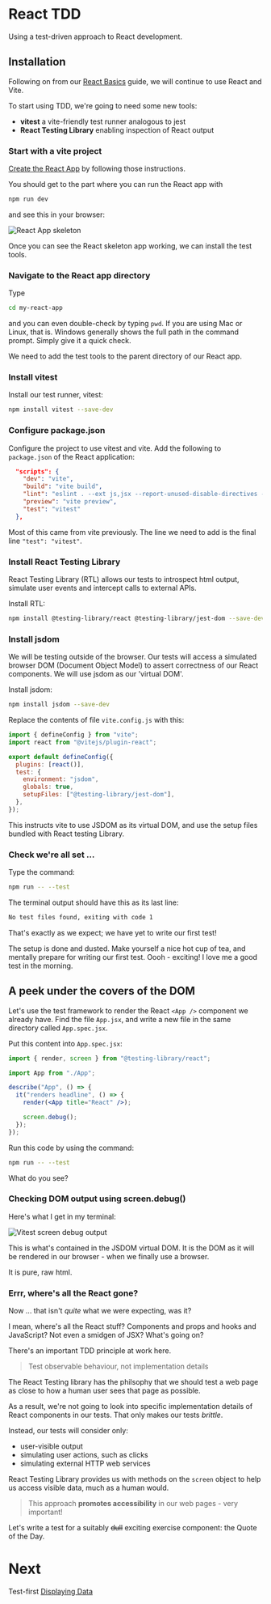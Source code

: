 # React TDD

Using a test-driven approach to React development.

## Installation

Following on from our [React Basics](https://github.com/bjssacademy/react-basics) guide, we will continue to use React and Vite.

To start using TDD, we're going to need some new tools:

- **vitest** a vite-friendly test runner analogous to jest
- **React Testing Library** enabling inspection of React output

### Start with a vite project

[Create the React App](https://github.com/bjssacademy/react-basics/blob/main/chapter1.md) by following those instructions.

You should get to the part where you can run the React app with

```bash
npm run dev
```

and see this in your browser:

![React App skeleton](images/react-skeleton-ui.png)

Once you can see the React skeleton app working, we can install the test tools.

### Navigate to the React app directory

Type

```bash
cd my-react-app
```

and you can even double-check by typing `pwd`. If you are using Mac or Linux, that is. Windows generally shows the full path in the command prompt. Simply give it a quick check.

We need to add the test tools to the parent directory of our React app.

### Install vitest

Install our test runner, vitest:

```bash
npm install vitest --save-dev
```

### Configure package.json

Configure the project to use vitest and vite. Add the following to `package.json` of the React application:

```json
  "scripts": {
    "dev": "vite",
    "build": "vite build",
    "lint": "eslint . --ext js,jsx --report-unused-disable-directives --max-warnings 0",
    "preview": "vite preview",
    "test": "vitest"
  },
```

Most of this came from vite previously. The line we need to add is the final line `"test": "vitest"`.

### Install React Testing Library

React Testing Library (RTL) allows our tests to introspect html output, simulate user events and intercept calls to external APIs.

Install RTL:

```bash
npm install @testing-library/react @testing-library/jest-dom --save-dev
```

### Install jsdom

We will be testing outside of the browser. Our tests will access a simulated browser DOM (Document Object Model) to assert correctness of our React components. We will use jsdom as our 'virtual DOM'.

Install jsdom:

```bash
npm install jsdom --save-dev
```

Replace the contents of file `vite.config.js` with this:

```jsx
import { defineConfig } from "vite";
import react from "@vitejs/plugin-react";

export default defineConfig({
  plugins: [react()],
  test: {
    environment: "jsdom",
    globals: true,
    setupFiles: ["@testing-library/jest-dom"],
  },
});
```

This instructs vite to use JSDOM as its virtual DOM, and use the setup files bundled with React testing Library.

### Check we're all set ...

Type the command:

```bash
npm run -- --test
```

The terminal output should have this as its last line:

```bash
No test files found, exiting with code 1
```

That's exactly as we expect; we have yet to write our first test!

The setup is done and dusted. Make yourself a nice hot cup of tea, and mentally prepare for writing our first test. Oooh - exciting! I love me a good test in the morning.

## A peek under the covers of the DOM

Let's use the test framework to render the React `<App />` component we already have. Find the file `App.jsx`, and write a new file in the same directory called `App.spec.jsx`.

Put this content into `App.spec.jsx`:

```jsx
import { render, screen } from "@testing-library/react";

import App from "./App";

describe("App", () => {
  it("renders headline", () => {
    render(<App title="React" />);

    screen.debug();
  });
});
```

Run this code by using the command:

```bash
npm run -- --test
```

What do you see?

### Checking DOM output using screen.debug()

Here's what I get in my terminal:

![Vitest screen debug output](images/vitest-screen-debug-output.png)

This is what's contained in the JSDOM virtual DOM. It is the DOM as it will be rendered in our browser - when we finally use a browser.

It is pure, raw html.

### Errr, where's all the React gone?

Now ... that isn't _quite_ what we were expecting, was it?

I mean, where's all the React stuff? Components and props and hooks and JavaScript? Not even a smidgen of JSX? What's going on?

There's an important TDD principle at work here.

> Test observable behaviour, not implementation details

The React Testing library has the philsophy that we should test a web page as close to how a human user sees that page as possible.

As a result, we're not going to look into specific implementation details of React components in our tests. That only makes our tests _brittle_.

Instead, our tests will consider only:

- user-visible output
- simulating user actions, such as clicks
- simulating external HTTP web services

React Testing Library provides us with methods on the `screen` object to help us access visible data, much as a human would.

> This approach **promotes accessibility** in our web pages - very important!

Let's write a test for a suitably ~~dull~~ exciting exercise component: the Quote of the Day.

# Next

Test-first [Displaying Data](/displaying-data.md)
